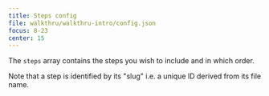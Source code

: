 ```yaml
---
title: Steps config
file: walkthru/walkthru-intro/config.json
focus: 8-23
center: 15
---
```


The `steps` array contains the steps you wish to include and in which order.

Note that a step is identified by its "slug" i.e. a unique ID derived from its file name.

